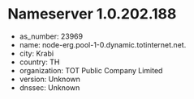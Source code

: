 # Nameserver 1.0.202.188

* as_number: 23969
* name: node-erg.pool-1-0.dynamic.totinternet.net.
* city: Krabi
* country: TH
* organization: TOT Public Company Limited
* version: Unknown
* dnssec: Unknown
